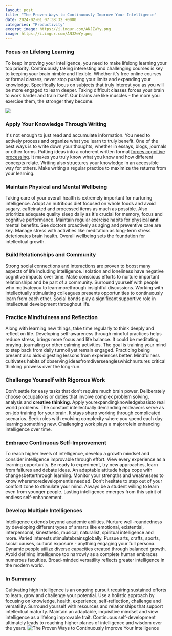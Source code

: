 ```yaml
---
layout: post
title: "The Proven Ways to Continuously Improve Your Intelligence"
date: 2024-02-01 07:38:32 +0000
categories: "Productivity"
excerpt_image: https://i.imgur.com/ANJZwYy.png
image: https://i.imgur.com/ANJZwYy.png
---
```


### Focus on Lifelong Learning
To keep improving your intelligence, you need to make lifelong learning your top priority. Continuously taking interesting and challenging courses is key to keeping your brain nimble and flexible. Whether it's free online courses or formal classes, never stop pushing your limits and expanding your knowledge. Specifically focus on subjects that truly interest you as you will be more engaged to learn deeper. Taking difficult classes forces your brain to work harder and train itself. Our brains are like muscles - the more you exercise them, the stronger they become. 

![](https://i.ytimg.com/vi/59YvX-Oxsqw/maxresdefault.jpg)
### Apply Your Knowledge Through Writing 
It's not enough to just read and accumulate information. You need to actively process and organize what you learn to truly benefit. One of the best ways is to write down your thoughts, whether in essays, blogs, journals or other forms. Putting ideas into a coherent written format [forces cognitive processing](https://store.fi.io.vn/womens-custom-proud-football-grandma-number-60-personalized-women-v-neck-t-shirt/men&). It makes you truly know what you know and how different concepts relate. Writing also structures your knowledge in an accessible way for others. Make writing a regular practice to maximize the returns from your learning.
### Maintain Physical and Mental Wellbeing
Taking care of your overall health is extremely important for nurturing intelligence. Adopt an nutritious diet focused on whole foods and avoid sugary, caffeinated and processed items as much as possible. Also prioritize adequate quality sleep daily as it's crucial for memory, focus and cognitive performance. Maintain regular exercise habits for physical **and** mental benefits. See doctors proactively as aging and preventive care are key. Manage stress with activities like meditation as long-term stress deteriorates brain health. Overall wellbeing sets the foundation for intellectual growth. 
### Build Relationships and Community
Strong social connections and interactions are proven to boost many aspects of life including intelligence. Isolation and loneliness have negative cognitive impacts over time. Make conscious efforts to nurture important relationships and be part of a community. Surround yourself with people who motivateyou to learnmorethrough insightful discussions. Working with intellectually stimulating colleagues presents opportunities to continuously learn from each other. Social bonds play a significant supportive role in intellectual development throughout life.
### Practice Mindfulness and Reflection
Along with learning new things, take time regularly to think deeply and reflect on life. Developing self-awareness through mindful practices helps reduce stress, brings more focus and life balance. It could be meditating, praying, journaling or other calming activities. The goal is training your mind to step back from daily turmoil yet remain engaged. Practicing being present also aids digesting lessons from experiences better. Mindfulness cultivates habits of observing ideasfromdiverseangleswhichnurtures critical thinking prowess over the long-run. 
### Challenge Yourself with Rigorous Work
Don't settle for easy tasks that don't require much brain power. Deliberately choose occupations or duties that involve complex problem solving, analysis and **creative thinking**. Apply yourexpandingknowledgebasisto real world problems. The constant intellectually demanding endeavors serve as on-job training for your brain. It stays sharp working through complicated scenarios. Seek roles with evolving complexity where you spend each day learning something new. Challenging work plays a majorrolein enhancing intelligence over time.
### Embrace Continuous Self-Improvement
To reach higher levels of intelligence, develop a growth mindset and consider intelligence improvable through effort. View every experience as a learning opportunity. Be ready to experiment, try new approaches, learn from failures and debate ideas. An adaptable attitude helps cope with changesbetterthrough learning. Monitor your strengths and weaknesses to know wheremoredevelopmentis needed. Don't hesitate to step out of your comfort zone to stimulate your mind. Always be a student willing to learn even from younger people. Lasting intelligence emerges from this spirit of endless self-enhancement.
### Develop Multiple Intelligences  
Intelligence extends beyond academic abilities. Nurture well-roundedness by developing different types of smarts like emotional, existential, interpersonal, kinesthetic, musical, naturalist, spiritual intelligence and more. Varied interests stimulatebrainsglobally. Pursue arts, crafts, sports, social causes, cultural exposure - anything engaging your full persona. Dynamic people utilize diverse capacities created through balanced growth. Avoid defining intelligence too narrowly as a complete human embraces numerous faculties. Broad-minded versatility reflects greater intelligence in the modern world.
### In Summary
Cultivating high intelligence is an ongoing pursuit requiring sustained efforts to learn, grow and challenge your potential. Use a holistic approach by focusing on knowledge, health, experience, self-reflection, challenge and versatility. Surround yourself with resources and relationships that support intellectual maturity. Maintain an adaptable, inquisitive mindset and view intelligence as a lifelong improvable trait. Continuous self-development ultimately leads to reaching higher planes of intelligence and wisdom over the years.
![The Proven Ways to Continuously Improve Your Intelligence](https://i.imgur.com/ANJZwYy.png)
